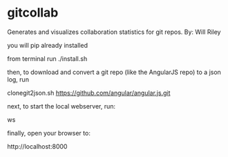 # gitcollab
Generates and visualizes collaboration statistics for git repos.
By: Will Riley

you will pip already installed

from terminal run 
./install.sh

then, to download and convert a git repo (like the AngularJS repo) to a json log, run 

clonegit2json.sh https://github.com/angular/angular.js.git

next, to start the local webserver, run:

ws

finally, open your browser to:

http://localhost:8000

